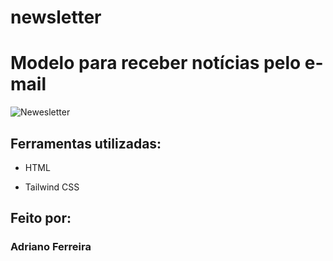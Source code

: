 # newsletter

# Modelo para receber notícias pelo e-mail

![Newesletter](https://github.com/AOFerreira/newsletter/assets/19846612/e07bc766-ada1-48f5-a096-8734afc21bba)

## Ferramentas utilizadas:

* HTML

* Tailwind CSS

## Feito por:

### Adriano Ferreira
